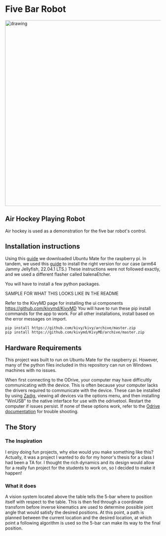 Five Bar Robot
====================
<img src="CAD_Model/Renders/Robot.png" alt="drawing" width="600"/>

Air Hockey Playing Robot
---------------------
Air hockey is used as a demonstration for the five bar robot's control.

Installation instructions
---------------------
Using this [guide](https://roboticsbackend.com/using-ros-on-raspberry-pi-best-practices/)
we downloaded Ubuntu Mate for the raspberry pi.
In tandem, we used this [guide](https://ubuntu-mate.org/raspberry-pi/install/)
to install the right version for our case (arm64 Jammy Jellyfish, 22.04.1 LTS.)
These instructions were not followed exactly, and we used a different flasher called balenaEtcher.

You will have to install a few python packages.

SAMPLE FOR WHAT THIS LOOKS LIKE IN THE README

Refer to the KivyMD page for installing the ui components https://github.com/kivymd/KivyMD
You will have to run these pip install commands for the app to work.
For all other installations, install based on the error messages on import.
```bash
pip install https://github.com/kivy/kivy/archive/master.zip
pip install https://github.com/kivymd/KivyMD/archive/master.zip
```

Hardware Requirements
---------------------
This project was built to run on Ubuntu Mate for the raspberry pi. However, many of the python files included in this
repository can run on Windows machines with no issues.

When first connecting to the ODrive, your computer may have difficultly communicating with the device.
This is often because your computer lacks the drivers required to communicate with the device.
These can be installed by using [Zadig](https://zadig.akeo.ie/), viewing all devices via the options menu, and then
installing "WinUSB" to the native interface for use with the odrivetool. Restart the computer if issues persist.
If none of these options work, refer to the [Odrive documentation](https://docs.odriverobotics.com/v/0.5.5/troubleshooting.html#troubleshooting) for trouble shooting.


The Story
---------------------

### The Inspiration
I enjoy doing fun projects, why else would you make something like this? Actually, it was a project I wanted to do for my
honor's thesis for a class I had been a TA for. I thought the rich dynamics and its design would allow for a really fun
project for the students to work on, so I decided to make it happen!

### What it does
A vision system located above the table tells the 5-bar where to position itself
with respect to the table. This is then fed through a coordinate transform before inverse kinematics are used to determine
possible joint angle that would satisfy the desired positions. At this point, a path is planned between
the current location and the desired location, at which point a following algorithm is used so the 5-bar can make its
way to the final position.